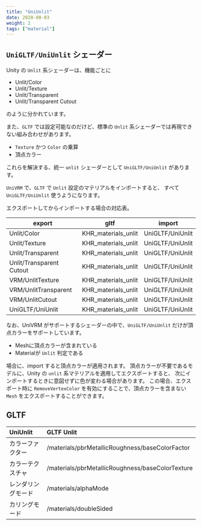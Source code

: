 ```yaml
---
title: "UniUnlit"
date: 2020-08-03
weight: 2
tags: ["material"]
---
```


## `UniGLTF/UniUnlit` シェーダー

Unity の `Unlit` 系シェーダーは、機能ごとに

* Unlit/Color
* Unlit/Texture
* Unlit/Transparent
* Unlit/Transparent Cutout

のように分かれています。

また、`GLTF` では設定可能なのだけど、標準の `Unlit` 系シェーダーでは再現できない組み合わせがあります。

* `Texture` かつ `Color` の乗算
* 頂点カラー

これらを解決する、統一 `unlit` シェーダーとして `UniGLTF/UniUnlit` があります。

`UniVRM` で、`GLTF` で `Unlit` 設定のマテリアルをインポートすると、
すべて `UniGLTF/UniUnlit` 使うようになります。

エクスポートしてからインポートする場合の対応表。

| export                     | gltf                                 | import                     |
|----------------------------|--------------------------------------|----------------------------|
| Unlit/Color                | KHR_materials_unlit                  | UniGLTF/UniUnlit           |
| Unlit/Texture              | KHR_materials_unlit                  | UniGLTF/UniUnlit           |
| Unlit/Transparent          | KHR_materials_unlit                  | UniGLTF/UniUnlit           |
| Unlit/Transparent Cutout   | KHR_materials_unlit                  | UniGLTF/UniUnlit           |
| VRM/UnlitTexture           | KHR_materials_unlit                  | UniGLTF/UniUnlit           |
| VRM/UnlitTransparent       | KHR_materials_unlit                  | UniGLTF/UniUnlit           |
| VRM/UnlitCutout            | KHR_materials_unlit                  | UniGLTF/UniUnlit           |
| UniGLTF/UniUnlit           | KHR_materials_unlit                  | UniGLTF/UniUnlit           |

なお、UniVRM がサポートするシェーダーの中で、`UniGLTF/UniUnlit` だけが頂点カラーをサポートしています。

* Meshに頂点カラーが含まれている
* Materialが `Unlit` 判定である

場合に、import すると頂点カラーが適用されます。
頂点カラーが不要であるモデルに、Unity の `unlit` 系マテリアルを適用してエクスポートすると、
次にインポートするときに意図せずに色が変わる場合があります。
この場合、エクスポート時に `RemoveVertexColor` を有効にすることで、頂点カラーを含まない `Mesh` をエクスポートすることができます。

## GLTF

| UniUnlit            | GLTF Unlit                                               |
|:--------------------|:---------------------------------------------------------|
| カラーファクター     | /materials/pbrMetallicRoughness/baseColorFactor          |
| カラーテクスチャ    | /materials/pbrMetallicRoughness/baseColorTexture          |
| レンダリングモード   | /materials/alphaMode                                     |
| カリングモード       | /materials/doubleSided                                   |

